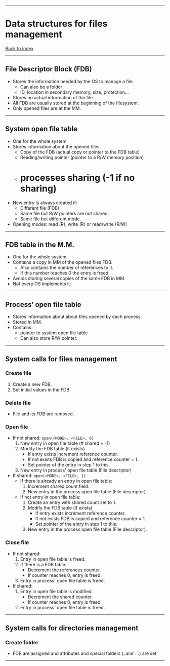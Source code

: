 
---
# Data structures for files management

[Back to index](../README.md)

---
## File Descriptor Block (FDB)

- Stores the information needed by the OS to manage a file.
	- Can also be a folder
	- ID, location in secondary memory, size, protection...
- Stores no actual information of the file.
- All FDB are usually stored at the beginning of the filesystem.
- Only opened files are at the MM.

---
## System open file table

- One for the whole system.
- Stores information about the opened files.
	- Copy of the FDB (actual copy or pointer to the FDB table)
	- Reading/writing pointer (pointer to a R/W memory position)
	-  # processes sharing (-1 if no sharing)
- New entry is always created if:
	- Different file (FDB)
	- Same file but R/W pointers are not shared.
	- Same file but different mode.
- Opening modes: read (R), write (R) or read/write (R/W)

---
## FDB table in the M.M.

- One for the whole system.
- Contains a copy in MM of the opened files FDB.
	- Also contains the number of references to it.
	- If this number reaches 0 the entry is freed.
- Avoids storing several copies of the same FDB in MM.
- Not every OS implements it.


---
## Process’ open file table

- Stores information about about files opened by each process.
- Stored in MM.
- Contains:
	- pointer to system open file table
	- Can also store R/W pointer.

---
## System calls for files management

### Create file
1. Create a new FDB.
2. Set initial values in the FDB.
### Delete file
- File and its FDB are removed.
### Open file
- If not shared:  `open(<MODE>, <FILE>, 0)`
	1. New entry in open file table (# shared = -1)
	2. Modify the FDB table (if exists)
		- If entry exists increment reference counter.
		- If not exists FDB is copied and reference counter = 1.
		- Set pointer of the entry in step 1 to this.
	3. New entry in process' open file table (File descriptor)
- If shared: `open(<MODE>, <FILE>, 1)`
	- If there is already an entry in open file table:
		1. Increment shared count field.
		2. New entry in the process open file table (File descriptor).
	- If not entry in open file table:
		1. Create an entry with shared count set to 1.
		2. Modify the FDB table (if exists)
			- If entry exists increment reference counter.
			- If not exists FDB is copied and reference counter = 1.
			- Set pointer of the entry in step 1 to this.
		3. New entry in the process open file table (File descriptor).
### Close file
- If not shared:
	1. Entry in open file table is freed.
	2. If there is a FDB table:
		- Decrement the references counter.
		- If counter reaches 0, entry is freed.
	3. Entry in process' open file table is freed.
- If shared:
	1. Entry in open file table is modified:
		- Decrement the shared counter.
		- If counter reaches 0, entry is freed.
	1. Entry in process' open file table is freed.

---
## System calls for directories management
### Create folder
- FDB are assigned and attributes and special folders (`.`and `..`) are set.


---
